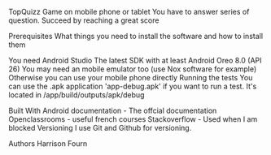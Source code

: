 TopQuizz
Game on mobile phone or tablet
You have to answer series of question. Succeed by reaching a great score


Prerequisites
What things you need to install the software and how to install them

 You need Android Studio
 The latest SDK with at least Android Oreo 8.0 (API 26)
 You may need an mobile emulator too (use Nox software for example)
 Otherwise you can use your mobile phone directly
Running the tests
You can use the .apk application 'app-debug.apk' if you want to run a test. It's located in /app/build/outputs/apk/debug

Built With
Android documentation - The offcial documentation
Openclassrooms - useful french courses
Stackoverflow - Used when I am blocked
Versioning
I use Git and Github for versioning.

Authors
Harrison Fourn

